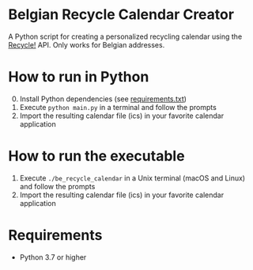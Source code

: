 # Belgian Recycle Calendar Creator

A Python script for creating a personalized recycling calendar using the [Recycle!](https://recycleapp.be) API. Only works for Belgian addresses.

# How to run in Python

0. Install Python dependencies (see [requirements.txt](requirements.txt))
1. Execute `python main.py` in a terminal and follow the prompts
2. Import the resulting calendar file (ics) in your favorite calendar application

# How to run the executable

1. Execute `./be_recycle_calendar` in a Unix terminal (macOS and Linux) and follow the prompts
2. Import the resulting calendar file (ics) in your favorite calendar application


# Requirements

* Python 3.7 or higher
